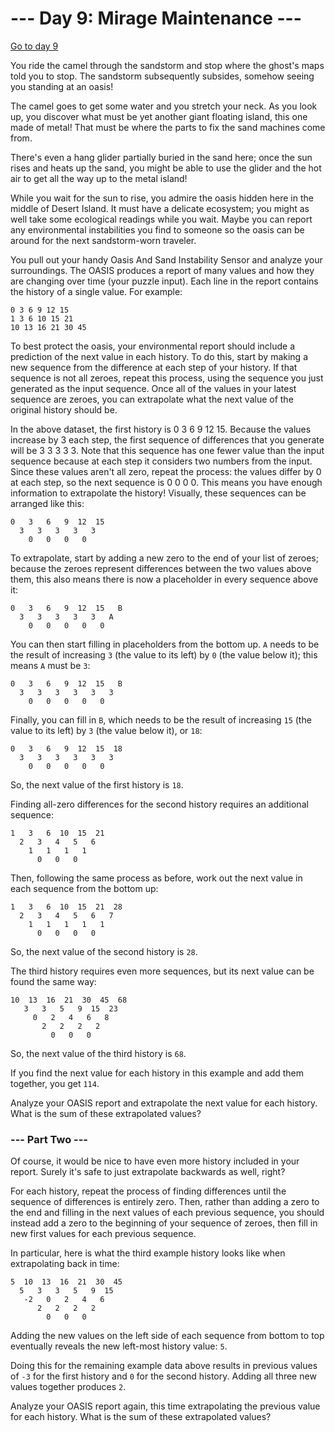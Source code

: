 # --- Day 9: Mirage Maintenance ---

[Go to day 9](https://adventofcode.com/2023/day/9)

You ride the camel through the sandstorm and stop where the ghost's maps told you to stop. The sandstorm subsequently
subsides, somehow seeing you standing at an oasis!

The camel goes to get some water and you stretch your neck. As you look up, you discover what must be yet another giant
floating island, this one made of metal! That must be where the parts to fix the sand machines come from.

There's even a hang glider partially buried in the sand here; once the sun rises and heats up the sand, you might be
able to use the glider and the hot air to get all the way up to the metal island!

While you wait for the sun to rise, you admire the oasis hidden here in the middle of Desert Island. It must have a
delicate ecosystem; you might as well take some ecological readings while you wait. Maybe you can report any
environmental instabilities you find to someone so the oasis can be around for the next sandstorm-worn traveler.

You pull out your handy Oasis And Sand Instability Sensor and analyze your surroundings. The OASIS produces a report of
many values and how they are changing over time (your puzzle input). Each line in the report contains the history of a
single value. For example:

```
0 3 6 9 12 15
1 3 6 10 15 21
10 13 16 21 30 45
```

To best protect the oasis, your environmental report should include a prediction of the next value in each history. To
do this, start by making a new sequence from the difference at each step of your history. If that sequence is not all
zeroes, repeat this process, using the sequence you just generated as the input sequence. Once all of the values in your
latest sequence are zeroes, you can extrapolate what the next value of the original history should be.

In the above dataset, the first history is 0 3 6 9 12 15. Because the values increase by 3 each step, the first sequence
of differences that you generate will be 3 3 3 3 3. Note that this sequence has one fewer value than the input sequence
because at each step it considers two numbers from the input. Since these values aren't all zero, repeat the process:
the values differ by 0 at each step, so the next sequence is 0 0 0 0. This means you have enough information to
extrapolate the history! Visually, these sequences can be arranged like this:

```
0   3   6   9  12  15
  3   3   3   3   3
    0   0   0   0
```

To extrapolate, start by adding a new zero to the end of your list of zeroes; because the zeroes represent differences
between the two values above them, this also means there is now a placeholder in every sequence above it:

```
0   3   6   9  12  15   B
  3   3   3   3   3   A
    0   0   0   0   0
```

You can then start filling in placeholders from the bottom up. `A` needs to be the result of increasing `3` (the value
to its left) by `0` (the value below it); this means `A` must be `3`:

```
0   3   6   9  12  15   B
  3   3   3   3   3   3
    0   0   0   0   0
```

Finally, you can fill in `B`, which needs to be the result of increasing `15` (the value to its left) by `3` (the value
below it), or `18`:

```
0   3   6   9  12  15  18
  3   3   3   3   3   3
    0   0   0   0   0
```

So, the next value of the first history is `18`.

Finding all-zero differences for the second history requires an additional sequence:

```
1   3   6  10  15  21
  2   3   4   5   6
    1   1   1   1
      0   0   0
```

Then, following the same process as before, work out the next value in each sequence from the bottom up:

```
1   3   6  10  15  21  28
  2   3   4   5   6   7
    1   1   1   1   1
      0   0   0   0

```

So, the next value of the second history is `28`.

The third history requires even more sequences, but its next value can be found the same way:

```
10  13  16  21  30  45  68
   3   3   5   9  15  23
     0   2   4   6   8
       2   2   2   2
         0   0   0
```

So, the next value of the third history is `68`.

If you find the next value for each history in this example and add them together, you get `114`.

Analyze your OASIS report and extrapolate the next value for each history. What is the sum of these extrapolated values?

### --- Part Two ---

Of course, it would be nice to have even more history included in your report. Surely it's safe to just extrapolate
backwards as well, right?

For each history, repeat the process of finding differences until the sequence of differences is entirely zero. Then,
rather than adding a zero to the end and filling in the next values of each previous sequence, you should instead add a
zero to the beginning of your sequence of zeroes, then fill in new first values for each previous sequence.

In particular, here is what the third example history looks like when extrapolating back in time:

```
5  10  13  16  21  30  45
  5   3   3   5   9  15
   -2   0   2   4   6
      2   2   2   2
        0   0   0
```

Adding the new values on the left side of each sequence from bottom to top eventually reveals the new left-most history
value: `5`.

Doing this for the remaining example data above results in previous values of `-3` for the first history and `0` for the
second history. Adding all three new values together produces `2`.

Analyze your OASIS report again, this time extrapolating the previous value for each history. What is the sum of these
extrapolated values?




